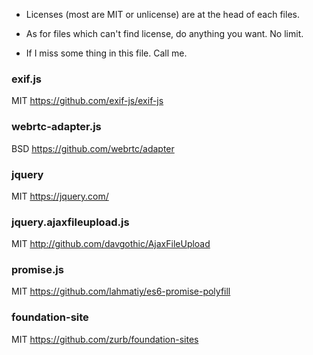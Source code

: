 - Licenses (most are MIT or unlicense) are at the head of each files.
- As for files which can't find license, do anything you want. No limit.

- If I miss some thing in this file. Call me.

### exif.js
MIT https://github.com/exif-js/exif-js

### webrtc-adapter.js
BSD https://github.com/webrtc/adapter

### jquery
MIT https://jquery.com/

### jquery.ajaxfileupload.js
MIT http://github.com/davgothic/AjaxFileUpload

### promise.js
MIT https://github.com/lahmatiy/es6-promise-polyfill

### foundation-site
MIT https://github.com/zurb/foundation-sites
